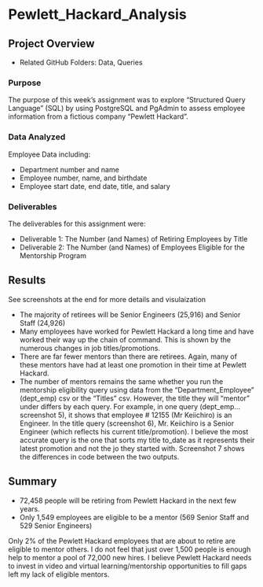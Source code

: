 # Pewlett_Hackard_Analysis

## Project Overview
-	Related GitHub Folders: Data, Queries

### Purpose
The purpose of this week’s assignment was to explore “Structured Query Language” (SQL) by using PostgreSQL and PgAdmin to assess employee information from a fictious company “Pewlett Hackard”.  


### Data Analyzed
Employee Data including:
-	Department number and name
-	Employee number, name, and birthdate
-	Employee start date, end date, title, and salary


### Deliverables
The deliverables for this assignment were:
-	Deliverable 1: The Number (and Names) of Retiring Employees by Title
-	Deliverable 2: The Number (and Names) of Employees Eligible for the Mentorship Program


## Results

See screenshots at the end for more details and visulaization

-	The majority of retirees will be Senior Engineers (25,916) and Senior Staff (24,926)
-	Many employees have worked for Pewlett Hackard a long time and have worked their way up the chain of command.  This is shown by the numerous changes in job titles/promotions.  
-	There are far fewer mentors than there are retirees.  Again, many of these mentors have had at least one promotion in their time at Pewlett Hackard.  
-	The number of mentors remains the same whether you run the mentorship eligibility query using data from the “Department_Employee” (dept_emp) csv or the “Titles” csv.  However, the title they will “mentor” under differs by each query.  For example, in one query (dept_emp…screenshot 5), it shows that employee # 12155 (Mr Keiichiro) is an Engineer.  In the title query (screenshot 6), Mr. Keiichiro is a Senior Engineer (which reflects his current title/promotion).  I believe the most accurate query is the one that sorts my title to_date as it represents their latest promotion and not the jo they started with.  Screenshot 7 shows the differences in code between the two outputs.  


## Summary
-	72,458 people will be retiring from Pewlett Hackard in the next few years.
-	Only 1,549 employees are eligible to be a mentor (569 Senior Staff and 529 Senior Engineers)

Only 2% of the Pewlett Hackard employees that are about to retire are eligible to mentor others.  I do not feel that just over 1,500 people is enough help to mentor a pool of 72,000 new hires.  I believe Pewlett Hackard needs to invest in video and virtual learning/mentorship opportunities to fill gaps left my lack of eligible mentors.  
